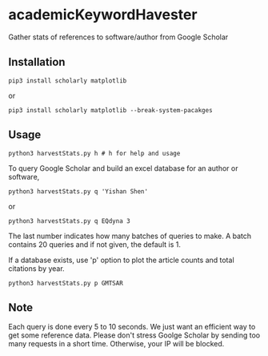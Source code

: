 # academicKeywordHavester
Gather stats of references to software/author from Google Scholar 

## Installation
```
pip3 install scholarly matplotlib 
```

or 
```
pip3 install scholarly matplotlib --break-system-pacakges
```

## Usage 
```
python3 harvestStats.py h # h for help and usage 
```

To query Google Scholar and build an excel database for an author or software,
```
python3 harvestStats.py q 'Yishan Shen' 
```

or 
```
python3 harvestStats.py q EQdyna 3 
```
The last number indicates how many batches of queries to make. A batch contains 20 queries and if not given, the default is 1.
  
If a database exists, use 'p' option to plot the article counts and total citations by year. 
```
python3 harvestStats.py p GMTSAR 
```

## Note
Each query is done every 5 to 10 seconds. We just want an efficient way to get some reference data. Please don't stress Goolge Scholar by sending too many requests in a short time. Otherwise, your IP will be blocked.